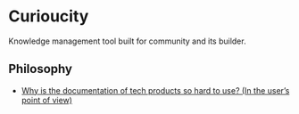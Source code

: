 # Curioucity

Knowledge management tool built for community and its builder.

## Philosophy

- [Why is the documentation of tech products so hard to use? (In the user’s point of view)](https://www.summerbud.org/thoughts/why-is-the-documentation-of-tech-products-so-hard-to-use)